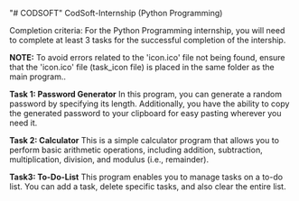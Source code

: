 "# CODSOFT"
CodSoft-Internship (Python Programming)

Completion criteria: For the Python Programming internship, you will need to complete at least 3 tasks for the successful completion of the intership.

**NOTE:** To avoid errors related to the 'icon.ico' file not being found, ensure that the 'icon.ico' file (task_icon file) is placed in the same folder as the main program..

**Task 1: Password Generator**
In this program, you can generate a random password by specifying its length. Additionally, you have the ability to copy the generated password to your clipboard for easy pasting wherever you need it.

**Task 2: Calculator**
This is a simple calculator program that allows you to perform basic arithmetic operations, including addition, subtraction, multiplication, division, and modulus (i.e., remainder).

**Task3: To-Do-List**
This program enables you to manage tasks on a to-do list. You can add a task, delete specific tasks, and also clear the entire list.



